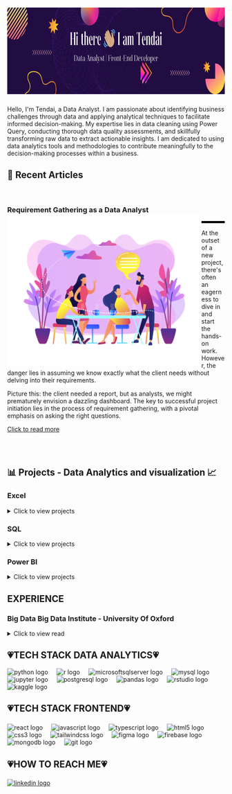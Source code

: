 <br clear="both">

<div align="center">
  <img height="200" width="100%" src="https://github.com/TendaiPhikiso/TendaiPhikiso/blob/main/Folder/Banner%20(2).png"  />
</div>

###

<p>
  Hello, I'm Tendai, a Data Analyst. I am passionate about identifying business challenges through data and applying analytical techniques to facilitate informed decision-making. My expertise lies in data cleaning using Power Query, conducting thorough data quality assessments, and skillfully transforming raw data to extract actionable insights. I am dedicated to using data analytics tools and methodologies to contribute meaningfully to the decision-making processes within a business. 
</p>

###

## 📜 Recent Articles 
<br>

### Requirement Gathering as a Data Analyst <a><img align="left" width="450" height="350" src="https://github.com/TendaiPhikiso/TendaiPhikiso/blob/main/Folder/19198014%201.png"></a>
<hr style="border:2px solid black">
<p>
  At the outset of a new project, there's often an eagerness to dive in and start the hands-on work. However, the danger lies in assuming we know exactly what the client needs without delving into their requirements. 
  
Picture this: the client needed a report, but as analysts, we might prematurely envision a dazzling dashboard. The key to successful project initiation lies in the process of requirement gathering, with a pivotal emphasis on asking the right questions.
</p>

[Click to read more ](https://www.linkedin.com/pulse/requirement-gathering-data-analyst-tendai-phikiso-t4d9e%3FtrackingId=Ma80PcrXRfmtbmXN%252FpXXPw%253D%253D/?trackingId=Ma80PcrXRfmtbmXN%2FpXXPw%3D%3D)

<br>

<br>
<h2 align="left">📊 Projects - Data Analytics and visualization 📈</h2>

### Excel

<details>
<summary>
Click to view projects
</summary>
  
* [Flipkart Ecommerce Product Dataset - Data Quality Assessment](https://github.com/TendaiPhikiso/Flipkart_EcommerceProduct_Dataset/tree/main)
* [Flipkart Ecommerce Product Dataset - Data Cleaning](https://github.com/TendaiPhikiso/Flipkart-Data-Cleaning)
* [Flipkart Ecommerce Product Dataset - Data Insights](https://github.com/TendaiPhikiso/Flipkart-Dataset-Findings)
</details>

### SQL

<details>
<summary>
Click to view projects
</summary>
  
* [Dannys Diner](https://github.com/TendaiPhikiso/Dannys-Diner-SQL/tree/main)
* [Movies Dataset](https://github.com/TendaiPhikiso/SQL-Server-Queries)
</details>


### Power BI

<details>
<summary>
Click to view projects
</summary>
  
* [Data Professional Survey ](https://github.com/TendaiPhikiso/Data-Professional-Survey-PowerBI)
</details>


<h2 align="left"> EXPERIENCE </h2>

### Big Data Big Data Institute - University Of Oxford

<details>
<summary>
Click to view read
</summary>

#### Role: Research Assistant - Internship
  
Worked closely with Chami Group, a team led by Goylette Chami (MPhil PhD Associate Professor), to conduct in-depth research on Schistosomiasis and its impact in Uganda. The project included assessing the accessibility of health-carefacilities. R programming language was used to transform raw data into 6 insightful visualisations, including geospatial maps highlighting the locations of health centers and drug stores. Applied geospatial data to develop 4 insightful chloropleth maps, showcasing population density and the accessibility of health centers. Presented findings to 8 fellow researchers. Successfully managed tasks and deadlines, actively participated in progress meetings to ensure effective communication and collaboration.

To conduct my analysis I utilised data provided by Chami group & by sourcing data from the Ministry of Health - Republic of Uganda.

• Examined healthcare facility availability for the Ugandan population ,focusing on 3 municipalities: Mayuge, Buliisa,and Pakwach.

• Explored healthcare preferences, uncovering that across surveyed areas, 64% of establishments were drug stores, while 36% were health facilities.

• Wrote a comprehensive report discussing the epidemiology of the disease and quantified findings, contributing to the broader understanding of healthcare dynamics in the region.

</details>

###
<h2 align="left">💗TECH STACK DATA ANALYTICS💗</h2>

<div align="left">
  <img src="https://img.shields.io/badge/Python-3776AB?logo=python&logoColor=white&style=for-the-badge" height="40" alt="python logo"  />
  <img width="12" />
  <img src="https://img.shields.io/badge/R-276DC3?logo=r&logoColor=white&style=for-the-badge" height="40" alt="r logo"  />
  <img width="12" />
  <img src="https://img.shields.io/badge/Microsoft SQL Server-CC2927?logo=microsoftsqlserver&logoColor=white&style=for-the-badge" height="40" alt="microsoftsqlserver logo"  />
  <img width="12" />
  <img src="https://img.shields.io/badge/MySQL-4479A1?logo=mysql&logoColor=white&style=for-the-badge" height="40" alt="mysql logo"  />
  <img width="12" />
  <img src="https://img.shields.io/badge/Jupyter-F37626?logo=jupyter&logoColor=black&style=for-the-badge" height="40" alt="jupyter logo"  />
  <img width="12" />
  <img src="https://img.shields.io/badge/PostgreSQL-4169E1?logo=postgresql&logoColor=white&style=for-the-badge" height="40" alt="postgresql logo"  />
  <img width="12" />
  <img src="https://img.shields.io/badge/pandas-150458?logo=pandas&logoColor=white&style=for-the-badge" height="40" alt="pandas logo"  />
  <img width="12" />
  <img src="https://img.shields.io/badge/RStudio-75AADB?logo=rstudio&logoColor=black&style=for-the-badge" height="40" alt="rstudio logo"  />
  <img width="12" />
  <img src="https://img.shields.io/badge/Kaggle-20BEFF?logo=kaggle&logoColor=black&style=for-the-badge" height="40" alt="kaggle logo"  />
</div>

###

<h2 align="left">💗TECH STACK FRONTEND💗</h2>

###

<div align="left">
  <img src="https://img.shields.io/badge/React-61DAFB?logo=react&logoColor=black&style=for-the-badge" height="30" alt="react logo"  />
  <img width="12" />
  <img src="https://img.shields.io/badge/JavaScript-F7DF1E?logo=javascript&logoColor=black&style=for-the-badge" height="30" alt="javascript logo"  />
  <img width="12" />
  <img src="https://img.shields.io/badge/TypeScript-3178C6?logo=typescript&logoColor=white&style=for-the-badge" height="30" alt="typescript logo"  />
  <img width="12" />
  <img src="https://img.shields.io/badge/HTML5-E34F26?logo=html5&logoColor=white&style=for-the-badge" height="30" alt="html5 logo"  />
  <img width="12" />
  <img src="https://img.shields.io/badge/CSS3-1572B6?logo=css3&logoColor=white&style=for-the-badge" height="30" alt="css3 logo"  />
  <img width="12" />
  <img src="https://img.shields.io/badge/Tailwind CSS-06B6D4?logo=tailwindcss&logoColor=black&style=for-the-badge" height="30" alt="tailwindcss logo"  />
  <img width="12" />
  <img src="https://img.shields.io/badge/Figma-F24E1E?logo=figma&logoColor=white&style=for-the-badge" height="30" alt="figma logo"  />
  <img width="12" />
  <img src="https://img.shields.io/badge/Firebase-FFCA28?logo=firebase&logoColor=black&style=for-the-badge" height="30" alt="firebase logo"  />
  <img width="12" />
  <img src="https://img.shields.io/badge/MongoDB-47A248?logo=mongodb&logoColor=white&style=for-the-badge" height="30" alt="mongodb logo"  />
  <img width="12" />
  <img src="https://img.shields.io/badge/Git-F05032?logo=git&logoColor=white&style=for-the-badge" height="30" alt="git logo"  />
<!--   <img width="12" />
  <img src="https://img.shields.io/badge/Python-3776AB?logo=python&logoColor=white&style=for-the-badge" height="30" alt="python logo"  />
  <img width="12" />
  <img src="https://img.shields.io/badge/R-276DC3?logo=r&logoColor=white&style=for-the-badge" height="30" alt="r logo"  /> -->
</div>

###

<h2 align="left">💗HOW TO REACH ME💗</h2>

###

<div align="left">
<!--   <a href="tphikiso@gmail.com" target="_blank">
    <img src="https://img.shields.io/static/v1?message=Gmail&logo=gmail&label=&color=D14836&logoColor=white&labelColor=&style=for-the-badge" height="35" alt="gmail logo"  />
  </a> -->
  <a href="https://www.linkedin.com/in/tendai-p-5884451b1/" target="_blank">
    <img src="https://img.shields.io/static/v1?message=LinkedIn&logo=linkedin&label=&color=0077B5&logoColor=white&labelColor=&style=for-the-badge" height="35" alt="linkedin logo"  />
  </a>
</div>

###

<br clear="both">
<!--
<img src="https://raw.githubusercontent.com/TendaiPhikiso/TendaiPhikiso/output/snake.svg" alt="Snake animation" />
>
###



